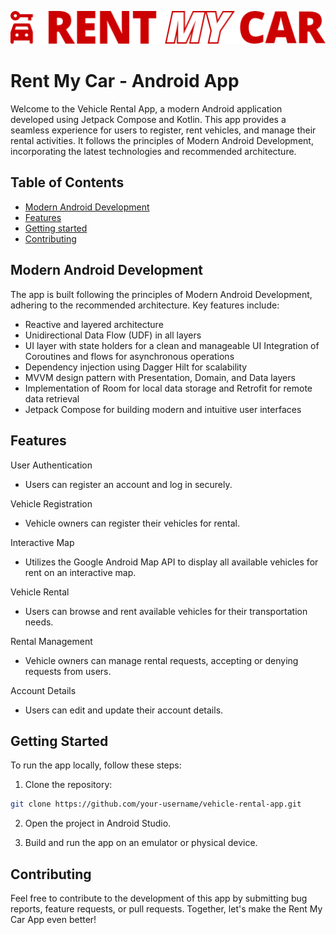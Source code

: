 ![rmc-logo](https://github.com/Digital-Architects-Avans/rmc-api/raw/master/src/main/resources/images/rmc-logo.png)

# Rent My Car - Android App

Welcome to the Vehicle Rental App, a modern Android application developed using Jetpack Compose and Kotlin. This app provides a seamless experience for users to register, rent vehicles, and manage their rental activities. It follows the principles of Modern Android Development, incorporating the latest technologies and recommended architecture.


## Table of Contents
- [Modern Android Development](https://github.com/Digital-Architects-Avans/rmc-app/edit/master/README.md#modern-android-development)
- [Features](https://github.com/Digital-Architects-Avans/rmc-app/edit/master/README.md#features)
- [Getting started](https://github.com/Digital-Architects-Avans/rmc-app/edit/master/README.md#getting-started)
- [Contributing](https://github.com/Digital-Architects-Avans/rmc-app/edit/master/README.md#contributing)


## Modern Android Development
The app is built following the principles of Modern Android Development, adhering to the recommended architecture. Key features include:
- Reactive and layered architecture
- Unidirectional Data Flow (UDF) in all layers
- UI layer with state holders for a clean and manageable UI
Integration of Coroutines and flows for asynchronous operations
- Dependency injection using Dagger Hilt for scalability
- MVVM design pattern with Presentation, Domain, and Data layers
- Implementation of Room for local data storage and Retrofit for remote data retrieval
- Jetpack Compose for building modern and intuitive user interfaces


## Features
User Authentication
- Users can register an account and log in securely.

Vehicle Registration
- Vehicle owners can register their vehicles for rental.

Interactive Map
- Utilizes the Google Android Map API to display all available vehicles for rent on an interactive map.

Vehicle Rental
- Users can browse and rent available vehicles for their transportation needs.

Rental Management
- Vehicle owners can manage rental requests, accepting or denying requests from users.

Account Details
- Users can edit and update their account details.
  

## Getting Started
To run the app locally, follow these steps:
1. Clone the repository:

```bash
git clone https://github.com/your-username/vehicle-rental-app.git
```

2. Open the project in Android Studio.

3. Build and run the app on an emulator or physical device.


## Contributing
Feel free to contribute to the development of this app by submitting bug reports, feature requests, or pull requests. Together, let's make the Rent My Car App even better!
